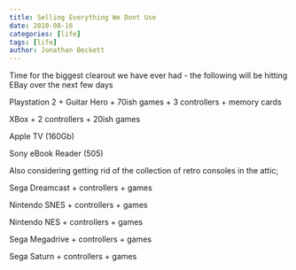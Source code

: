 ```yaml
---
title: Selling Everything We Dont Use
date: 2010-08-16
categories: [life]
tags: [life]
author: Jonathan Beckett
---
```


Time for the biggest clearout we have ever had - the following will be hitting EBay over the next few days

Playstation 2 + Guitar Hero + 70ish games + 3 controllers + memory cards

XBox + 2 controllers + 20ish games

Apple TV (160Gb)

Sony eBook Reader (505)

Also considering getting rid of the collection of retro consoles in the attic;

Sega Dreamcast + controllers + games

Nintendo SNES + controllers + games

Nintendo NES + controllers + games

Sega Megadrive + controllers + games

Sega Saturn + controllers + games